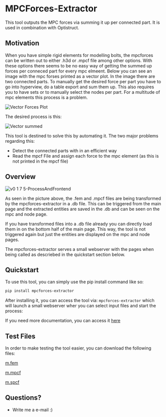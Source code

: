 # MPCForces-Extractor

This tool outputs the MPC forces via summing it up per connected part. It is used in combination with Optistruct.

## Motivation

When you have simple rigid elements for modelling bolts, the mpcforces can be written out to either .h3d or .mpcf file among other options. With these options there seems to be no easy way of getting the summed up forces per conneced part for every mpc elmeent. Below you can see an image with the mpc forses printed as a vector plot. In the image there are two connected parts. To manually get the desired force per part you have to go into hyperview, do a table export and sum them up. This also requires you to have sets or to manually select the nodes per part. For a multitude of mpc elements this process is a problem.

![Vector Forces Plot](docs/assets/img_rbe2_forceVector.png)

The desired process is this:

![Vector summed](docs/assets/img_rbe2_forceVectorSummed.png)

This tool is destined to solve this by automating it. The two major problems regarding this:

- Detect the connected parts with in an efficient way
- Read the mpcf File and assign each force to the mpc element (as this is not printed in the mpcf file)

## Overview

![v0 1 7 5-ProcessAndFrontend](https://github.com/user-attachments/assets/24a1e811-a411-49e8-8a42-ef1d64d91fc2)

As seen in the picture above, the .fem and .mpcf files are being transformed by the mpcforces-extractor in a .db file.
This can be triggered from the main page and the extracted entities are saved in the .db and  can be seen on the mpc and node page. 

If you have transformed files into a .db file already you can directly load them in on the bottom half of the main page. This way, the tool is not triggered again but just the entities are displayed on the mpc and node pages.

The mpcforces-extractor serves a small webserver with the pages when being called as descriebed in the quickstart section below.

## Quickstart

To use this tool, you can simply use the pip install command like so:

```bash
pip install mpcforces-extractor
```

After installing it, you can access the tool via: ```mpcforces-extractor``` which will launch a small webserver wher you can select input files and start the process:

If you need more documentation, you can access it [here](https://manuel1618.github.io/mpcforces-extractor/)

## Test Files

In order to make testing the tool easier, you can download the following files:

[m.fem](docs/assets/models/m.fem)

[m.mpcf](docs/assets/models/m.mpcf)

[m.spcf](docs/assets/models/m.spcf)

## Questions?

- Write me a e-mail :)
